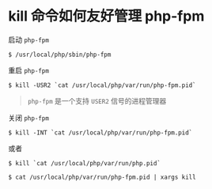 kill 命令如何友好管理 php-fpm
=============================

启动 `php-fpm`
```
$ /usr/local/php/sbin/php-fpm
```

重启 `php-fpm`
```
$ kill -USR2 `cat /usr/local/php/var/run/php-fpm.pid`
```
> `php-fpm` 是一个支持 `USER2` 信号的进程管理器

关闭 `php-fpm`
```
$ kill -INT `cat /usr/local/php/var/run/php-fpm.pid`
```
或者
```
$ kill `cat /usr/local/php/var/run/php.pid`

$ cat /usr/local/php/var/run/php-fpm.pid | xargs kill
```
